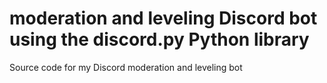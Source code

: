# moderation and leveling Discord bot using the discord.py Python library
Source code for my Discord moderation and leveling bot
